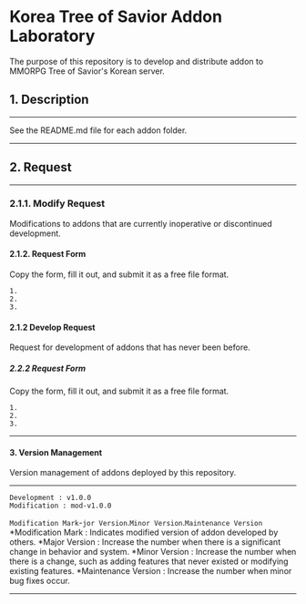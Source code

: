 # Korea Tree of Savior Addon Laboratory

The purpose of this repository is to develop and distribute addon to MMORPG Tree of Savior's Korean server.

## 1. Description
*****
See the README.md file for each addon folder.
*****

## 2. Request
*****
### 2.1.1. Modify Request
Modifications to addons that are currently inoperative or discontinued development.
#### 2.1.2. Request Form
Copy the form, fill it out, and submit it as a free file format.
```
1. 
2. 
3. 
```
#### 2.1.2 Develop Request
Request for development of addons that has never been before.
##### 2.2.2 Request Form
Copy the form, fill it out, and submit it as a free file format.
```
1. 
2. 
3. 
```
*****


#### 3. Version Management
Version management of addons deployed by this repository.
*****
```
Development : v1.0.0
Modification : mod-v1.0.0
```
`Modification Mark`-`jor Version`.`Minor Version`.`Maintenance Version`
*Modification Mark : Indicates modified version of addon developed by others.
*Major Version : Increase the number when there is a significant change in behavior and system.
*Minor Version : Increase the number when there is a change, such as adding features that never existed or modifying existing features.
*Maintenance Version :  Increase the number when minor bug fixes occur.

*****
